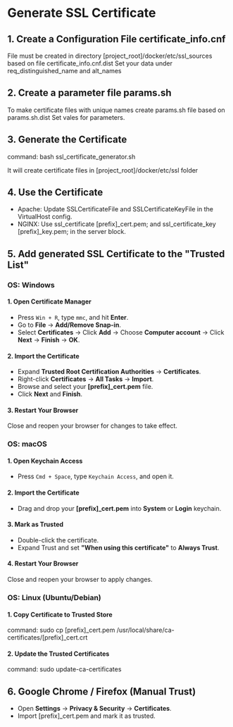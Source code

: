 # Generate SSL Certificate

## 1. Create a Configuration File certificate_info.cnf

File must be created in directory [project_root]/docker/etc/ssl_sources based on file certificate_info.cnf.dist
Set your data under req_distinguished_name and alt_names

## 2. Create a parameter file params.sh

To make certificate files with unique names create params.sh file based on params.sh.dist
Set vales for parameters.

## 3. Generate the Certificate

command: bash ssl_certificate_generator.sh

It will create certificate files in [project_root]/docker/etc/ssl folder

## 4. Use the Certificate

* Apache: Update SSLCertificateFile and SSLCertificateKeyFile in the VirtualHost config.
* NGINX: Use ssl_certificate [prefix]_cert.pem; and ssl_certificate_key [prefix]_key.pem; in the server block.

## 5. Add generated SSL Certificate to the "Trusted List"

### OS: Windows
#### 1. Open Certificate Manager
* Press `Win + R`, type `mmc`, and hit **Enter**.
* Go to **File** → **Add/Remove Snap-in**.
* Select **Certificates** → Click **Add** → Choose **Computer account** → Click **Next** → **Finish** → **OK**.
#### 2. Import the Certificate
* Expand **Trusted Root Certification Authorities** → **Certificates**.
* Right-click **Certificates** → **All Tasks** → **Import**.
* Browse and select your **[prefix]_cert.pem** file.
* Click **Next** and **Finish**.
#### 3. Restart Your Browser
Close and reopen your browser for changes to take effect.

### OS: macOS
#### 1. Open Keychain Access
* Press `Cmd + Space`, type `Keychain Access`, and open it.
#### 2. Import the Certificate
* Drag and drop your **[prefix]_cert.pem** into **System** or **Login** keychain.
#### 3. Mark as Trusted
* Double-click the certificate.
* Expand Trust and set **"When using this certificate"** to **Always Trust**.
#### 4. Restart Your Browser
Close and reopen your browser to apply changes.

### OS: Linux (Ubuntu/Debian)
#### 1. Copy Certificate to Trusted Store
command: sudo cp [prefix]_cert.pem /usr/local/share/ca-certificates/[prefix]_cert.crt
#### 2. Update the Trusted Certificates
command: sudo update-ca-certificates

## 6. Google Chrome / Firefox (Manual Trust)
* Open **Settings** → **Privacy & Security** → **Certificates**.
* Import [prefix]_cert.pem and mark it as trusted.
